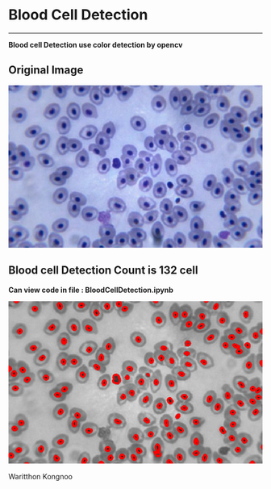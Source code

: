 # Blood Cell Detection
---
**Blood cell Detection use color detection by opencv**

## Original Image
![Original Image](pic/bloodcell.bmp)

## Blood cell Detection Count is 132 cell
**Can view code in file : BloodCellDetection.ipynb**

![Blood cell Detection](pic/BloodCellDection.png)

Waritthon Kongnoo
